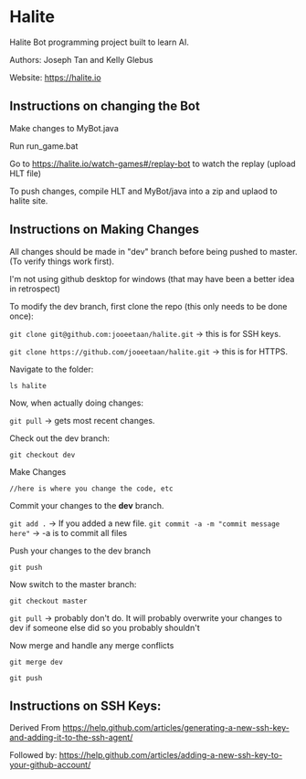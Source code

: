 # Halite

Halite Bot programming project built to learn AI.

Authors: Joseph Tan and Kelly Glebus

Website: https://halite.io

## Instructions on changing the Bot

Make changes to MyBot.java

Run run_game.bat

Go to https://halite.io/watch-games#/replay-bot to watch the replay (upload HLT file)

To push changes, compile HLT and MyBot/java into a zip and uplaod to halite site.

## Instructions on Making Changes  

All changes should be made in "dev" branch before being pushed to master. (To verify things work first).

I'm not using github desktop for windows (that may have been a better idea in retrospect)

To modify the dev branch, first clone the repo (this only needs to be done once):

  `git clone git@github.com:jooeetaan/halite.git` -> this is for SSH keys.

  `git clone https://github.com/jooeetaan/halite.git` -> this is for HTTPS.

Navigate to the folder:

  `ls halite`

Now, when actually doing changes:

  `git pull` -> gets most recent changes.

Check out the dev branch:

  `git checkout dev`

Make Changes

  `//here is where you change the code, etc`

Commit your changes to the **dev** branch.

  `git add .` -> If you added a new file.
  `git commit -a -m "commit message here"` -> -a is to commit all files

Push your changes to the dev branch

  `git push`

Now switch to the master branch:

  `git checkout master`

  `git pull` -> probably don't do. It will probably overwrite your changes to dev if someone else did so you probably shouldn't

Now merge and handle any merge conflicts

  `git merge dev`

  `git push`

## Instructions on SSH Keys:

Derived From https://help.github.com/articles/generating-a-new-ssh-key-and-adding-it-to-the-ssh-agent/

Followed by: https://help.github.com/articles/adding-a-new-ssh-key-to-your-github-account/
